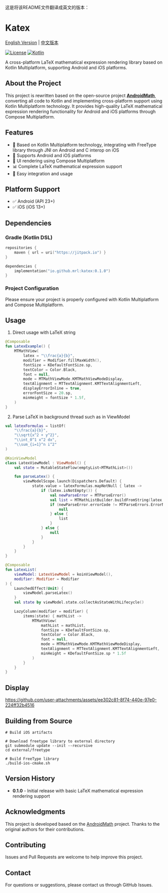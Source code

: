 这是将该README文件翻译成英文的版本：

# Katex

[English Version](README-en.md) | [中文版本](README.md)

[![License](https://img.shields.io/badge/License-BSD%202--Clause-orange.svg)](https://opensource.org/licenses/BSD-2-Clause)
[![Kotlin](https://img.shields.io/badge/kotlin-multiplatform-blue.svg?logo=kotlin)]([http://kotlinlang.org](https://www.jetbrains.com/kotlin-multiplatform/))

A cross-platform LaTeX mathematical expression rendering library based on Kotlin Multiplatform,
supporting Android and iOS platforms.

## About the Project

This project is rewritten based on the open-source project
[**AndroidMath**](https://github.com/gregcockroft/AndroidMath),
converting all code to Kotlin and implementing cross-platform support using Kotlin Multiplatform
technology. It provides high-quality LaTeX mathematical expression rendering functionality for
Android and iOS platforms through Compose Multiplatform.

## Features

- 🚀 Based on Kotlin Multiplatform technology, integrating with FreeType library through JNI on
  Android and C interop on iOS
- 📱 Supports Android and iOS platforms
- 🎨 UI rendering using Compose Multiplatform
- 📊 Complete LaTeX mathematical expression support
- 🔧 Easy integration and usage

## Platform Support

- ✅ Android (API 23+)
- ✅ iOS (iOS 13+)

## Dependencies

### Gradle (Kotlin DSL)

```kotlin
repositories {
    maven { url = uri("https://jitpack.io") }
}

dependencies {
    implementation("io.github.mrl:katex:0.1.0")
}
```

### Project Configuration

Please ensure your project is properly configured with Kotlin Multiplatform and Compose
Multiplatform.

## Usage

1. Direct usage with LaTeX string

```kotlin
@Composable
fun LatexExample() {
    MTMathView(
        latex = "\\frac{a}{b}",
        modifier = Modifier.fillMaxWidth(),
        fontSize = KDefaultFontSize.sp,
        textColor = Color.Black,
        font = null,
        mode = MTMathViewMode.KMTMathViewModeDisplay,
        textAlignment = MTTextAlignment.KMTTextAlignmentLeft,
        displayErrorInline = true,
        errorFontSize = 20.sp,
        minHeight = fontSize * 1.5f,
    )
}

```

2. Parse LaTeX in background thread such as in ViewModel

```kotlin
val latexFormulas = listOf(
    "\\frac{a}{b}",
    "\\sqrt{x^2 + y^2}",
    "\\int_0^1 x^2 dx",
    "\\sum_{i=1}^n i^2"
)

@KoinViewModel
class LatexViewModel : ViewModel() {
    val state = MutableStateFlow(emptyList<MTMathList>())

    fun parseLatex() {
        viewModelScope.launch(Dispatchers.Default) {
            state.value = latexFormulas.mapNotNull { latex ->
                if (latex.isNotEmpty()) {
                    val newParseError = MTParseError()
                    val list = MTMathListBuilder.buildFromString(latex, newParseError)
                    if (newParseError.errorCode != MTParseErrors.ErrorNone) {
                        null
                    } else {
                        list
                    }
                } else {
                    null
                }
            }
        }
    }
}
```

```kotlin
@Composable
fun LatexList(
    viewModel: LatexViewModel = koinViewModel(),
    modifier: Modifier = Modifier
) {
    LaunchedEffect(Unit) {
        viewModel.parseLatex()
    }
    val state by viewModel.state.collectAsStateWithLifecycle()

    LazyColumn(modifier = modifier) {
        items(state) { mathList ->
            MTMathView(
                mathList = mathList,
                fontSize = KDefaultFontSize.sp,
                textColor = Color.Black,
                font = null,
                mode = MTMathViewMode.KMTMathViewModeDisplay,
                textAlignment = MTTextAlignment.KMTTextAlignmentLeft,
                minHeight = KDefaultFontSize.sp * 1.5f
            )
        }
    }
}
```

## Display
https://github.com/user-attachments/assets/ee302c81-8f74-440e-97e0-224ff32b4516

## Building from Source

```shell
# Build iOS artifacts

# Download freetype library to external directory
git submodule update --init --recursive
cd external/freetype

# Build FreeType library
./build-ios-cmake.sh
```

## Version History

- **0.1.0** - Initial release with basic LaTeX mathematical expression rendering support

## Acknowledgments

This project is developed based on the [AndroidMath](https://github.com/gregcockroft/AndroidMath)
project. Thanks to the original authors for their contributions.

## Contributing

Issues and Pull Requests are welcome to help improve this project.

## Contact

For questions or suggestions, please contact us through GitHub Issues.
